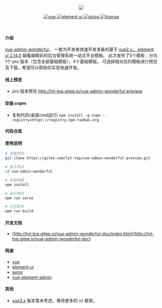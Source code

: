 <div align="center">
	<img src="https://gitee.com/lyt-top/vue-admin-wonderful-images/raw/master/md-logo.svg">
	<p align="center">
	    <a href="https://cn.vuejs.org/">
	        <img src="https://img.shields.io/badge/vue.js-2.6.11-green" alt="vue">
	    </a>
	    <a href="https://element.eleme.cn/#/zh-CN">
	        <img src="https://img.shields.io/badge/element ui-2.14.0-informational" alt="element ui">
	    </a>
		<a href="https://www.npmjs.com/package/axios">
		    <img src="https://img.shields.io/badge/axios-0.19.2-orange" alt="axios">
		</a>
		<a href="https://element.eleme.cn/#/zh-CN">
		    <img src="https://img.shields.io/badge/license-MIT-success" alt="license">
		</a>
	</p>
	<p>&nbsp;</p>
</div>

#### 介绍
<a href="http://lyt-top.gitee.io/vue-admin-wonderful-preview" target="_blank">vue-admin-wonderful</a>，
一套为开发者快速开发准备的基于 <a href="https://cn.vuejs.org/" target="_blank">vue2.x、 </a>
<a href="https://element.eleme.cn/#/zh-CN" target="_blank">element ui 2.14.0</a> 越看越精彩的后台管理系统一站式平台模板。
此次发布了5个模板：分为1个 pro 版本（包含全部基础模板），4个基础模板。
可选择相对应的模板进行预览及下载，希望可以帮助你实现快速开发。

#### 线上预览
+ pro 版本预览 <a href="http://lyt-top.gitee.io/vue-admin-wonderful-preview" target="_blank">http://lyt-top.gitee.io/vue-admin-wonderful-preview</a>

#### 安装 cnpm
+ 复制代码(桌面cmd运行) `npm install -g cnpm --registry=https://registry.npm.taobao.org`

#### 代码仓库

#### 使用说明
```bash
# 克隆项目
git clone https://gitee.com/lyt-top/vue-admin-wonderful-preview.git

# 进入项目
cd vue-admin-wonderful

# 安装依赖
npm install

# 运行项目
npm run serve

# 打包发布
npm run build
```

#### 开发文档
+ [http://lyt-top.gitee.io/vue-admin-wonderful-doc/index.html](http://lyt-top.gitee.io/vue-admin-wonderful-doc)

#### 鸣谢
+  [vue](https://github.com/vuejs/vue)
+  [element-ui](https://github.com/ElemeFE/element)
+  [axios](https://github.com/axios/axios)
+  [vue-element-admin](https://github.com/PanJiaChen/vue-element-admin)

#### 其他
+ [vue3.x](https://v3.vuejs.org/guide/introduction.html) 版本暂未考虑，等待更多的 `UI` 框架。